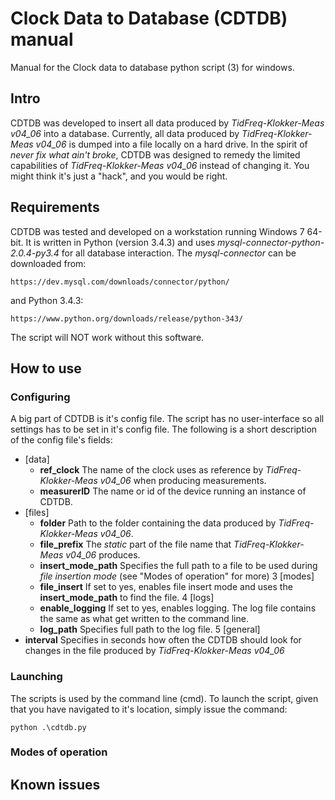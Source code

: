 # Clock Data to Database (CDTDB) manual
Manual for the Clock data to database python script (3) for windows.

## Intro
CDTDB was developed to insert all data produced by *TidFreq-Klokker-Meas v04_06* into a database. Currently, all data produced by *TidFreq-Klokker-Meas v04_06* is dumped into a file locally on a hard drive. In the spirit of *never fix what ain't broke*, CDTDB was designed to remedy the limited capabilities of *TidFreq-Klokker-Meas v04_06* instead of changing it. You might think it's just a "hack", and you would be right.

## Requirements
CDTDB was tested and developed on a workstation running Windows 7 64-bit. It is written in Python (version 3.4.3) and uses *mysql-connector-python-2.0.4-py3.4* for all database interaction. The *mysql-connector* can be downloaded from:

	https://dev.mysql.com/downloads/connector/python/

and Python 3.4.3:

	https://www.python.org/downloads/release/python-343/

The script will NOT work without this software.

## How to use

### Configuring
A big part of CDTDB is it's config file. The script has no user-interface so all settings has to be set in it's config file. The following is a short description of the config file's fields:

- [data]
  - **ref_clock** The name of the clock uses as reference by *TidFreq-Klokker-Meas v04_06* when producing measurements.
  - **measurerID** The name or id of the device running an instance of CDTDB. 
- [files]
  - **folder** Path to the folder containing the data produced by *TidFreq-Klokker-Meas v04_06*. 
  - **file_prefix** The *static* part of the file name that *TidFreq-Klokker-Meas v04_06* produces. 
  - **insert_mode_path** Specifies the full path to a file to be used during *file insertion mode* (see "Modes of operation" for more)
3 [modes]
  - **file_insert** If set to yes, enables file insert mode and uses the **insert_mode_path** to find the file.
4 [logs]
  - **enable_logging** If set to yes, enables logging. The log file contains the same as what get written to the command line.
  - **log_path** Specifies full path to the log file.
5 [general]
 - **interval** Specifies in seconds how often the CDTDB should look for changes in the file produced by *TidFreq-Klokker-Meas v04_06*

### Launching
The scripts is used by the command line (cmd). To launch the script, given that you have navigated to it's location, simply issue the command:

	python .\cdtdb.py

### Modes of operation

## Known issues
